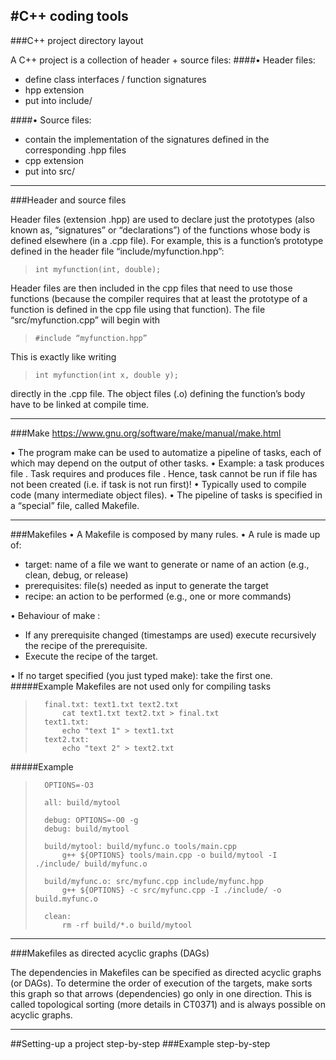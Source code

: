 #C++ coding tools
---

###C++ project directory layout

A C++ project is a collection of header + source files: 
####• Header files:
- define class interfaces / function signatures
- hpp extension
- put into include/
  
####• Source files:
  - contain the implementation of the signatures defined in the
  corresponding .hpp files
  - cpp extension
  - put into src/

---

###Header and source files


Header files (extension .hpp) are used to declare just the prototypes (also known as, “signatures” or “declarations”) of the functions whose body is defined elsewhere (in a .cpp file).
For example, this is a function’s prototype defined in the header file “include/myfunction.hpp”:

>     int myfunction(int, double);

Header files are then included in the cpp files that need to use those functions (because the compiler requires that at least the prototype of a function is defined in the cpp file using that function).
The file “src/myfunction.cpp” will begin with
>     #include “myfunction.hpp”
This is exactly like writing
>     int myfunction(int x, double y);
directly in the .cpp file.
The object files (.o) defining the function’s body have to be linked at compile time.

---

###Make
https://www.gnu.org/software/make/manual/make.html

• The program make can be used to automatize a pipeline of tasks, each of which may
depend on the output of other tasks.
• Example: a task produces file . Task requires and produces file . Hence, task cannot be run if file has not been created (i.e. if task is not run first)!
• Typically used to compile code (many intermediate object files).
• The pipeline of tasks is specified in a “special” file, called Makefile.

---

###Makefiles
• A Makefile is composed by many rules.
• A rule is made up of:
- target: name of a file we want to generate or name of an action (e.g., clean, debug, or release)
- prerequisites: file(s) needed as input to generate the target
- recipe: an action to be performed (e.g., one or more commands)

• Behaviour of make <target>:
- If any prerequisite changed (timestamps are used) execute recursively the recipe of the prerequisite.
- Execute the recipe of the target.

• If no target specified (you just typed make): take the first one.
#####Example
Makefiles are not used only for compiling tasks
>       final.txt: text1.txt text2.txt
>           cat text1.txt text2.txt > final.txt
>       text1.txt:
>           echo "text 1" > text1.txt
>       text2.txt:
>           echo "text 2" > text2.txt

#####Example

>       OPTIONS=-O3
> 
>       all: build/mytool
> 
>       debug: OPTIONS=-O0 -g
>       debug: build/mytool
>
>       build/mytool: build/myfunc.o tools/main.cpp
>           g++ ${OPTIONS} tools/main.cpp -o build/mytool -I ./include/ build/myfunc.o
>
>       build/myfunc.o: src/myfunc.cpp include/myfunc.hpp
>           g++ ${OPTIONS} -c src/myfunc.cpp -I ./include/ -o build.myfunc.o 
>
>       clean:
>           rm -rf build/*.o build/mytool

---

###Makefiles as directed acyclic graphs (DAGs)

The dependencies in Makefiles can be specified as directed acyclic graphs (or DAGs). 
To determine the order of execution of the targets, make sorts this graph so that
arrows (dependencies) go only in one direction.
This is called topological sorting (more details in CT0371) and is always possible on
acyclic graphs.

---
##Setting-up a project step-by-step
###Example step-by-step
